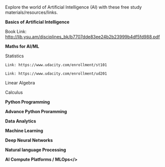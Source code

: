 Explore the world of Artificial Intelligence (AI) with these free study materials/resources/links. 

<b>Basics of Artificial Intelligence</b>

  Book Link: http://lib.ysu.am/disciplines_bk/b7707dde83ee24b2b23999b4df5fd988.pdf

<b>Maths for AI/ML</b>

  Statistics 
  
    Link: https://www.udacity.com/enrollment/st101  
  
    Link: https://www.udacity.com/enrollment/ud201

  Linear Algebra 
  
  Calculus

<b>Python Programming</b>

<b>Advance Python Proramming</b>

<b>Data Analytics</b>

<b>Machine Learning</b>

<b>Deep Neural Networks</b>

<b>Natural language Processing</b>

<b>AI Compute Platforms / MLOps</></b>



